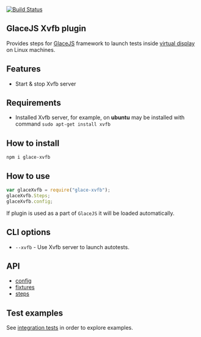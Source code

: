 [![Build Status](https://travis-ci.org/glacejs/glace-xvfb.svg?branch=master)](https://travis-ci.org/glacejs/glace-xvfb)

## GlaceJS Xvfb plugin

Provides steps for [GlaceJS](https://glacejs.github.io/glace-core/) framework to launch tests inside [virtual display](https://en.wikipedia.org/wiki/Xvfb) on Linux machines.

## Features

- Start & stop Xvfb server

## Requirements

- Installed Xvfb server, for example, on **ubuntu** may be installed with command `sudo apt-get install xvfb`

## How to install

```
npm i glace-xvfb
```

## How to use

```javascript
var glaceXvfb = require("glace-xvfb");
glaceXvfb.Steps;
glaceXvfb.config;
```

If plugin is used as a part of `GlaceJS` it will be loaded automatically.

## CLI options

- `--xvfb` - Use Xvfb server to launch autotests.

## API

- [config](GlaceConfig.html)
- [fixtures](global.html)
- [steps](XvfbSteps.html)

## Test examples

See [integration tests](https://github.com/glacejs/glace-js/blob/master/tests/integration/testXvfb.js) in order to explore examples.
